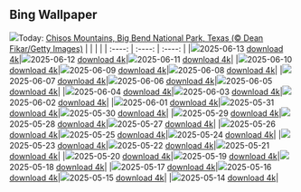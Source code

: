 ## Bing Wallpaper
![](./wallpaper/2025-06-13.jpg)Today: [Chisos Mountains, Big Bend National Park, Texas (© Dean Fikar/Getty Images)](./wallpaper/2025-06-13.jpg)
|      |      |      |
| :----: | :----: | :----: |
|![](./wallpaper/2025-06-13_sm.jpg)2025-06-13 [download 4k](./wallpaper/2025-06-13.jpg)|![](./wallpaper/2025-06-12_sm.jpg)2025-06-12 [download 4k](./wallpaper/2025-06-12.jpg)|![](./wallpaper/2025-06-11_sm.jpg)2025-06-11 [download 4k](./wallpaper/2025-06-11.jpg)|
|![](./wallpaper/2025-06-10_sm.jpg)2025-06-10 [download 4k](./wallpaper/2025-06-10.jpg)|![](./wallpaper/2025-06-09_sm.jpg)2025-06-09 [download 4k](./wallpaper/2025-06-09.jpg)|![](./wallpaper/2025-06-08_sm.jpg)2025-06-08 [download 4k](./wallpaper/2025-06-08.jpg)|
|![](./wallpaper/2025-06-07_sm.jpg)2025-06-07 [download 4k](./wallpaper/2025-06-07.jpg)|![](./wallpaper/2025-06-06_sm.jpg)2025-06-06 [download 4k](./wallpaper/2025-06-06.jpg)|![](./wallpaper/2025-06-05_sm.jpg)2025-06-05 [download 4k](./wallpaper/2025-06-05.jpg)|
|![](./wallpaper/2025-06-04_sm.jpg)2025-06-04 [download 4k](./wallpaper/2025-06-04.jpg)|![](./wallpaper/2025-06-03_sm.jpg)2025-06-03 [download 4k](./wallpaper/2025-06-03.jpg)|![](./wallpaper/2025-06-02_sm.jpg)2025-06-02 [download 4k](./wallpaper/2025-06-02.jpg)|
|![](./wallpaper/2025-06-01_sm.jpg)2025-06-01 [download 4k](./wallpaper/2025-06-01.jpg)|![](./wallpaper/2025-05-31_sm.jpg)2025-05-31 [download 4k](./wallpaper/2025-05-31.jpg)|![](./wallpaper/2025-05-30_sm.jpg)2025-05-30 [download 4k](./wallpaper/2025-05-30.jpg)|
|![](./wallpaper/2025-05-29_sm.jpg)2025-05-29 [download 4k](./wallpaper/2025-05-29.jpg)|![](./wallpaper/2025-05-28_sm.jpg)2025-05-28 [download 4k](./wallpaper/2025-05-28.jpg)|![](./wallpaper/2025-05-27_sm.jpg)2025-05-27 [download 4k](./wallpaper/2025-05-27.jpg)|
|![](./wallpaper/2025-05-26_sm.jpg)2025-05-26 [download 4k](./wallpaper/2025-05-26.jpg)|![](./wallpaper/2025-05-25_sm.jpg)2025-05-25 [download 4k](./wallpaper/2025-05-25.jpg)|![](./wallpaper/2025-05-24_sm.jpg)2025-05-24 [download 4k](./wallpaper/2025-05-24.jpg)|
|![](./wallpaper/2025-05-23_sm.jpg)2025-05-23 [download 4k](./wallpaper/2025-05-23.jpg)|![](./wallpaper/2025-05-22_sm.jpg)2025-05-22 [download 4k](./wallpaper/2025-05-22.jpg)|![](./wallpaper/2025-05-21_sm.jpg)2025-05-21 [download 4k](./wallpaper/2025-05-21.jpg)|
|![](./wallpaper/2025-05-20_sm.jpg)2025-05-20 [download 4k](./wallpaper/2025-05-20.jpg)|![](./wallpaper/2025-05-19_sm.jpg)2025-05-19 [download 4k](./wallpaper/2025-05-19.jpg)|![](./wallpaper/2025-05-18_sm.jpg)2025-05-18 [download 4k](./wallpaper/2025-05-18.jpg)|
|![](./wallpaper/2025-05-17_sm.jpg)2025-05-17 [download 4k](./wallpaper/2025-05-17.jpg)|![](./wallpaper/2025-05-16_sm.jpg)2025-05-16 [download 4k](./wallpaper/2025-05-16.jpg)|![](./wallpaper/2025-05-15_sm.jpg)2025-05-15 [download 4k](./wallpaper/2025-05-15.jpg)|
|![](./wallpaper/2025-05-14_sm.jpg)2025-05-14 [download 4k](./wallpaper/2025-05-14.jpg)|